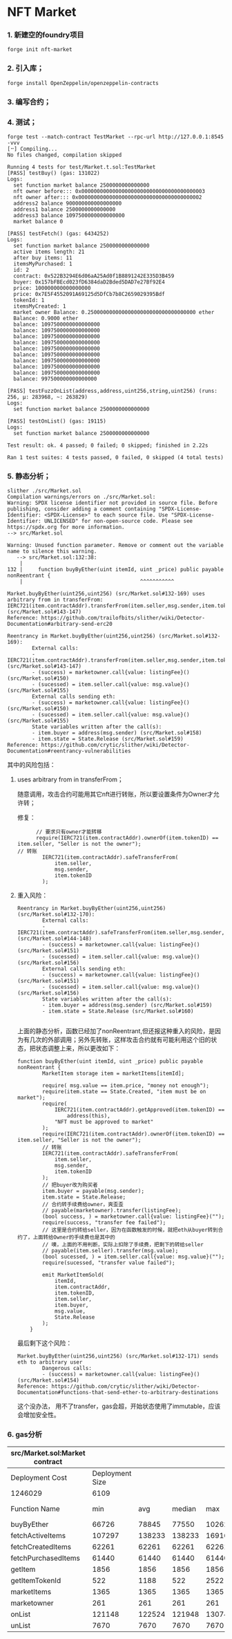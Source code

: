 # NFT Market

### 1. 新建空的foundry项目

`forge init nft-market`

### 2. 引入库；

`forge install OpenZeppelin/openzeppelin-contracts`

### 3. 编写合约；

### 4. 测试；

```
forge test --match-contract TestMarket --rpc-url http://127.0.0.1:8545 -vvv
[⠒] Compiling...
No files changed, compilation skipped

Running 4 tests for test/Market.t.sol:TestMarket
[PASS] testBuy() (gas: 131022)
Logs:
  set function market balance 2500000000000000
  nft owner before::: 0x0000000000000000000000000000000000000003
  nft owner after::: 0x0000000000000000000000000000000000000002
  address2 balance 900000000000000000
  address1 balance 2500000000000000
  address3 balance 1097500000000000000
  market balance 0

[PASS] testFetch() (gas: 6434252)
Logs:
  set function market balance 2500000000000000
  active items length: 21
  after buy items: 11
  itemsMyPurchased: 1
  id: 2
  contract: 0x522B3294E6d06aA25Ad0f1B8891242E335D3B459
  buyer: 0x157bFBEcd023fD6384daD2Bded5DAD7e27Bf92E4
  price: 100000000000000000
  price: 0x7E5F4552091A69125d5DfCb7b8C2659029395Bdf
  tokenId: 1
  itemsMyCreated: 1
  market owner Balance: 0.25000000000000000000000000000000000 ether
  Balance: 0.9000 ether
  balance: 1097500000000000000
  balance: 1097500000000000000
  balance: 1097500000000000000
  balance: 1097500000000000000
  balance: 1097500000000000000
  balance: 1097500000000000000
  balance: 1097500000000000000
  balance: 1097500000000000000
  balance: 1097500000000000000
  balance: 997500000000000000

[PASS] testFuzzOnList(address,address,uint256,string,uint256) (runs: 256, μ: 283968, ~: 263829)
Logs:
  set function market balance 2500000000000000

[PASS] testOnList() (gas: 19115)
Logs:
  set function market balance 2500000000000000

Test result: ok. 4 passed; 0 failed; 0 skipped; finished in 2.22s
 
Ran 1 test suites: 4 tests passed, 0 failed, 0 skipped (4 total tests)
```

### 5. 静态分析；

```
slither ./src/Market.sol 
Compilation warnings/errors on ./src/Market.sol:
Warning: SPDX license identifier not provided in source file. Before publishing, consider adding a comment containing "SPDX-License-Identifier: <SPDX-License>" to each source file. Use "SPDX-License-Identifier: UNLICENSED" for non-open-source code. Please see https://spdx.org for more information.
--> src/Market.sol

Warning: Unused function parameter. Remove or comment out the variable name to silence this warning.
   --> src/Market.sol:132:38:
    |
132 |     function buyByEther(uint itemId, uint _price) public payable nonReentrant {
    |                                      ^^^^^^^^^^^

Market.buyByEther(uint256,uint256) (src/Market.sol#132-169) uses arbitrary from in transferFrom: IERC721(item.contractAddr).transferFrom(item.seller,msg.sender,item.tokenID) (src/Market.sol#143-147)
Reference: https://github.com/trailofbits/slither/wiki/Detector-Documentation#arbitrary-send-erc20

Reentrancy in Market.buyByEther(uint256,uint256) (src/Market.sol#132-169):
        External calls:
        - IERC721(item.contractAddr).transferFrom(item.seller,msg.sender,item.tokenID) (src/Market.sol#143-147)
        - (success) = marketowner.call{value: listingFee}() (src/Market.sol#150)
        - (sucessed) = item.seller.call{value: msg.value}() (src/Market.sol#155)
        External calls sending eth:
        - (success) = marketowner.call{value: listingFee}() (src/Market.sol#150)
        - (sucessed) = item.seller.call{value: msg.value}() (src/Market.sol#155)
        State variables written after the call(s):
        - item.buyer = address(msg.sender) (src/Market.sol#158)
        - item.state = State.Release (src/Market.sol#159)
Reference: https://github.com/crytic/slither/wiki/Detector-Documentation#reentrancy-vulnerabilities
```

其中的风险包括：

1. uses arbitrary from in transferFrom；

   随意调用，攻击合约可能用其它nft进行转账，所以要设置条件为Owner才允许转；

   修复：

   ```
         // 要求只有owner才能转移
         require(IERC721(item.contractAddr).ownerOf(item.tokenID) == item.seller, "Seller is not the owner");
   // 转账
           IERC721(item.contractAddr).safeTransferFrom(
               item.seller,
               msg.sender,
               item.tokenID
           );
   ```

   

2. 重入风险：

   ```
   Reentrancy in Market.buyByEther(uint256,uint256) (src/Market.sol#132-170):
           External calls:
           - IERC721(item.contractAddr).safeTransferFrom(item.seller,msg.sender,item.tokenID) (src/Market.sol#144-148)
           - (success) = marketowner.call{value: listingFee}() (src/Market.sol#151)
           - (sucessed) = item.seller.call{value: msg.value}() (src/Market.sol#156)
           External calls sending eth:
           - (success) = marketowner.call{value: listingFee}() (src/Market.sol#151)
           - (sucessed) = item.seller.call{value: msg.value}() (src/Market.sol#156)
           State variables written after the call(s):
           - item.buyer = address(msg.sender) (src/Market.sol#159)
           - item.state = State.Release (src/Market.sol#160)
   
   
   ```

   上面的静态分析，函数已经加了nonReentrant,但还报这种重入的风险，是因为有几次的外部调用；另外先转账，这样攻击合约就有可能利用这个旧的状态，把状态调整上来，所以更改如下：

   ```solidity
   function buyByEther(uint itemId, uint _price) public payable nonReentrant {
           MarketItem storage item = marketItems[itemId];
   
           require( msg.value == item.price, "money not enough");
           require(item.state == State.Created, "item must be on market");
           require(
               IERC721(item.contractAddr).getApproved(item.tokenID) ==
                   address(this),
               "NFT must be approved to market"
           );
           require(IERC721(item.contractAddr).ownerOf(item.tokenID) == item.seller, "Seller is not the owner");
           // 转账
           IERC721(item.contractAddr).safeTransferFrom(
               item.seller,
               msg.sender,
               item.tokenID
           );
           // 把buyer改为购买者
           item.buyer = payable(msg.sender);
           item.state = State.Release;
           // 合约转手续费给owner，爽歪歪
           // payable(marketowner).transfer(listingFee);
           (bool success, ) = marketowner.call{value: listingFee}("");
           require(success, "transfer fee failed");
           // 这里是合约转给seller，因为在函数触发的时候，就把eth从buyer转到合约了，上面转给Owner的手续费也是其中的
           // 噢，上面的不用判断，实际上扣除了手续费，把剩下的转给seller
           // payable(item.seller).transfer(msg.value);
           (bool sucessed, ) = item.seller.call{value: msg.value}("");
           require(sucessed, "transfer value failed");
           
           emit MarketItemSold(
               itemId,
               item.contractAddr,
               item.tokenID,
               item.seller,
               item.buyer,
               msg.value,
               State.Release
           );
       }
   ```

   最后剩下这个风险：

   ```
   Market.buyByEther(uint256,uint256) (src/Market.sol#132-171) sends eth to arbitrary user
           Dangerous calls:
           - (success) = marketowner.call{value: listingFee}() (src/Market.sol#154)
   Reference: https://github.com/crytic/slither/wiki/Detector-Documentation#functions-that-send-ether-to-arbitrary-destinations
   
   ```

   这个没办法， 用不了transfer，gas会超，开始状态使用了immutable，应该会增加安全性。

### 6. gas分析

| src/Market.sol:Market contract |                 |        |        |        |         |
| ------------------------------ | --------------- | ------ | ------ | ------ | ------- |
| Deployment Cost                | Deployment Size |        |        |        |         |
| 1246029                        | 6109            |        |        |        |         |
| Function Name                  | min             | avg    | median | max    | # calls |
| buyByEther                     | 66726           | 78845  | 77550  | 102626 | 11      |
| fetchActiveItems               | 107297          | 138233 | 138233 | 169169 | 2       |
| fetchCreatedItems              | 62261           | 62261  | 62261  | 62261  | 1       |
| fetchPurchasedItems            | 61440           | 61440  | 61440  | 61440  | 1       |
| getItem                        | 1856            | 1856   | 1856   | 1856   | 30      |
| getItemTokenId                 | 522             | 1188   | 522    | 2522   | 3       |
| marketItems                    | 1365            | 1365   | 1365   | 1365   | 1       |
| marketowner                    | 261             | 261    | 261    | 261    | 1       |
| onList                         | 121148          | 122524 | 121948 | 130748 | 25      |
| unList                         | 7670            | 7670   | 7670   | 7670   | 1       |

